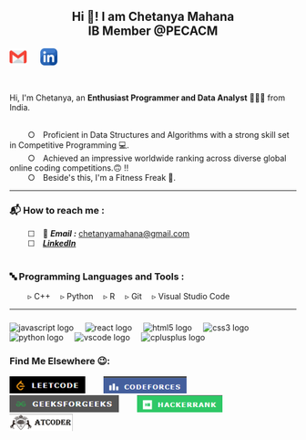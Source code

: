 <h2 align="center">Hi 👋! I am Chetanya Mahana <br>IB Member @PECACM</h2>

<p align="left">
 <a href="mailto:chetanyamahana@gmail.com" target="_blank"><img height="30" src="Resources/Images/SocialLinks/gmail.png?raw=true"></a>&nbsp;&nbsp;&nbsp;&nbsp;&nbsp;
 <a href="https://www.linkedin.com/in/chetanya-mahana-212a95258/" target="_blank"><img height="30" src="Resources/Images/SocialLinks/linkedin.png?raw=true"></a>&nbsp;&nbsp;&nbsp;&nbsp;&nbsp;
</p>

<br>

Hi, I'm Chetanya, an **Enthusiast Programmer and Data Analyst** 👨🏻‍💻 from India.

<br>
 &emsp;&emsp; ○&emsp;Proficient in Data Structures and Algorithms with a strong skill set in Competitive Programming 💻.<br>
 &emsp;&emsp; ○&emsp;Achieved an impressive worldwide ranking across diverse global online coding competitions.🙃 !!<br>
 &emsp;&emsp; ○&emsp;Beside's this, I'm a Fitness Freak 💪.<br>

<hr>

 <h3>📬 How to reach me :</h3>
 
   &emsp;&emsp; ☐&emsp;📧 ***Email :*** <a href="mailto:chetanyamahana@gmail.com" target="_blank"> chetanyamahana@gmail.com</a><br>
   &emsp;&emsp; ☐&emsp;[***LinkedIn***](https://www.linkedin.com/in/chetanya-mahana-212a95258/)<br>
<br>

<h3>🔤 Programming Languages and Tools : </h3>
   &emsp;&emsp; ▹&nbsp;C++&emsp; ▹&nbsp;Python&emsp; ▹&nbsp;R&emsp; ▹&nbsp;Git&emsp; ▹&nbsp;Visual Studio Code
<br>
<hr>

###

<div align="left">
  <img src="https://cdn.jsdelivr.net/gh/devicons/devicon/icons/javascript/javascript-original.svg" height="30" alt="javascript logo"  />
  <img width="12" />
  <img src="https://cdn.jsdelivr.net/gh/devicons/devicon/icons/react/react-original.svg" height="30" alt="react logo"  />
  <img width="12" />
  <img src="https://cdn.jsdelivr.net/gh/devicons/devicon/icons/html5/html5-original.svg" height="30" alt="html5 logo"  />
  <img width="12" />
  <img src="https://cdn.jsdelivr.net/gh/devicons/devicon/icons/css3/css3-original.svg" height="30" alt="css3 logo"  />
  <img width="12" />
  <img src="https://cdn.jsdelivr.net/gh/devicons/devicon/icons/python/python-original.svg" height="30" alt="python logo"  />
  <img width="12" />
  <img src="https://cdn.jsdelivr.net/gh/devicons/devicon/icons/vscode/vscode-original.svg" height="30" alt="vscode logo"  />
  <img width="12" />
  <img src="https://cdn.jsdelivr.net/gh/devicons/devicon/icons/cplusplus/cplusplus-original.svg" height="30" alt="cplusplus logo"  />
  <img width="12" />
</div>

###


<h3>Find Me Elsewhere 😉:</h3>
<a href="https://leetcode.com/u/chetanyamahana/" target="_blank"><img height="30" src="Resources/Images/CodingProfiles/leetcode.png?raw=true"></a>&emsp;&emsp;
<a href="https://codeforces.com/profile/chetanyamahana" target="_blank"><img height="30" src="Resources/Images/CodingProfiles/codeforces.png?raw=true"></a>&emsp;&emsp;
<a href="https://www.geeksforgeeks.org/user/chetanyaj5li/" target="_blank"><img height="30" src="Resources/Images/CodingProfiles/geeksforgeeks.png?raw=true"></a>&emsp;&emsp;
<a href="https://www.hackerrank.com/profile/chetanyamahana" target="_blank"><img height="30" src="Resources/Images/CodingProfiles/hackerrank.png?raw=true"></a>&emsp;&emsp;
<a href="https://atcoder.jp/users/chetanyamahana" target="_blank"><img height="30" src="Resources/Images/CodingProfiles/atcoder.png?raw=true"></a>&emsp;&emsp;
